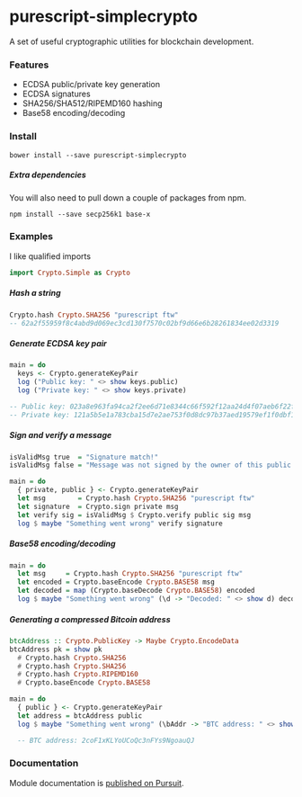 
# purescript-simplecrypto

A set of useful cryptographic utilities for blockchain development.



### Features

- ECDSA public/private key generation
- ECDSA signatures
- SHA256/SHA512/RIPEMD160 hashing
- Base58 encoding/decoding



### Install

`bower install --save purescript-simplecrypto`

##### Extra dependencies
You will also need to pull down a couple of packages from npm.

`npm install --save secp256k1 base-x`



### Examples

I like qualified imports
```haskell
import Crypto.Simple as Crypto
```

##### Hash a string

```haskell
Crypto.hash Crypto.SHA256 "purescript ftw"
-- 62a2f55959f8c4abd9d069ec3cd130f7570c02bf9d66e6b28261834ee02d3319
```

##### Generate ECDSA key pair
```haskell
main = do
  keys <- Crypto.generateKeyPair
  log ("Public key: " <> show keys.public)
  log ("Private key: " <> show keys.private)

-- Public key: 023a8e963fa94ca2f2ee6d71e8344c66f592f12aa24d4f07aeb6f22f83317d817a
-- Private key: 121a5b5e1a783cba15d7e2ae753f0d8dc97b37aed19579ef1f0dbf13c7280a51
```

##### Sign and verify a message
```haskell
isValidMsg true  = "Signature match!"
isValidMsg false = "Message was not signed by the owner of this public key"

main = do
  { private, public } <- Crypto.generateKeyPair
  let msg        = Crypto.hash Crypto.SHA256 "purescript ftw"
  let signature  = Crypto.sign private msg
  let verify sig = isValidMsg $ Crypto.verify public sig msg
  log $ maybe "Something went wrong" verify signature
```


##### Base58 encoding/decoding
```haskell
main = do
  let msg     = Crypto.hash Crypto.SHA256 "purescript ftw"
  let encoded = Crypto.baseEncode Crypto.BASE58 msg
  let decoded = map (Crypto.baseDecode Crypto.BASE58) encoded
  log $ maybe "Something went wrong" (\d -> "Decoded: " <> show d) decoded
```


##### Generating a compressed Bitcoin address
```haskell
btcAddress :: Crypto.PublicKey -> Maybe Crypto.EncodeData
btcAddress pk = show pk
  # Crypto.hash Crypto.SHA256
  # Crypto.hash Crypto.SHA256
  # Crypto.hash Crypto.RIPEMD160
  # Crypto.baseEncode Crypto.BASE58

main = do
  { public } <- Crypto.generateKeyPair
  let address = btcAddress public
  log $ maybe "Something went wrong" (\bAddr -> "BTC address: " <> show bAddr) address

  -- BTC address: 2coF1xKLYoUCoQc3nFYs9NgoauQJ
```

### Documentation

Module documentation is [published on Pursuit](http://pursuit.purescript.org/packages/purescript-simplecrypto).

